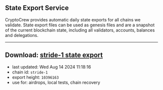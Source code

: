 ## State Export Service
CryptoCrew provides automatic daily state exports for all chains we validate. State export files can be used as genesis files and are a snapshot of the current blockchain state, including all validators, accounts, balances and delegations.

---
**Download: [stride-1 state export](https://dl-eu2.ccvalidators.com/SERVICE/stride/stride-1_export_10396163.json)**
---

- last updated: Wed Aug 14 2024 11:18:16
- chain id: `stride-1`
- export height: `10396163`
- use for: airdrops, local tests, chain recovery
